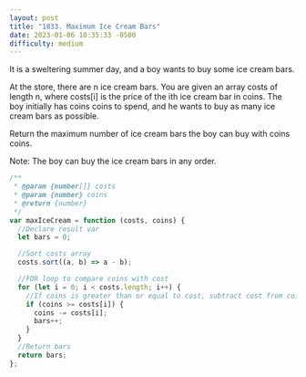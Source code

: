 ```yaml
---
layout: post
title: "1833. Maximum Ice Cream Bars"
date: 2023-01-06 10:35:33 -0500
difficulty: medium
---
```


It is a sweltering summer day, and a boy wants to buy some ice cream bars.

At the store, there are n ice cream bars. You are given an array costs of length n, where costs[i] is the price of the ith ice cream bar in coins. The boy initially has coins coins to spend, and he wants to buy as many ice cream bars as possible.

Return the maximum number of ice cream bars the boy can buy with coins coins.

Note: The boy can buy the ice cream bars in any order.

```javascript
/**
 * @param {number[]} costs
 * @param {number} coins
 * @return {number}
 */
var maxIceCream = function (costs, coins) {
  //Declare result var
  let bars = 0;

  //Sort costs array
  costs.sort((a, b) => a - b);

  //FOR loop to compare coins with cost
  for (let i = 0; i < costs.length; i++) {
    //If coins is greater than or equal to cost, subtract cost from coins and increment bars
    if (coins >= costs[i]) {
      coins -= costs[i];
      bars++;
    }
  }
  //Return bars
  return bars;
};
```
